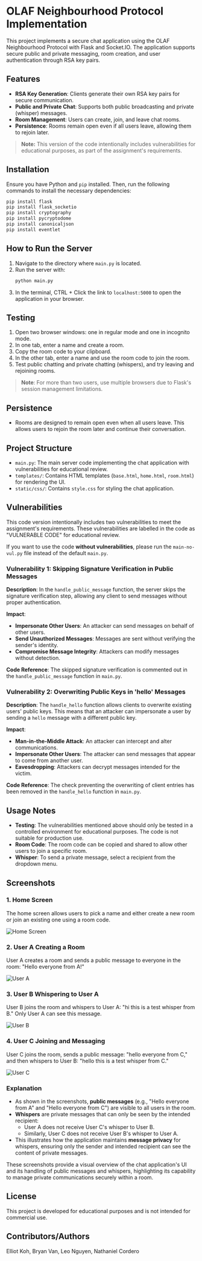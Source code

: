 # OLAF Neighbourhood Protocol Implementation
This project implements a secure chat application using the OLAF Neighbourhood Protocol with Flask and Socket.IO. The application supports secure public and private messaging, room creation, and user authentication through RSA key pairs.

## Features
- **RSA Key Generation**: Clients generate their own RSA key pairs for secure communication.
- **Public and Private Chat**: Supports both public broadcasting and private (whisper) messages.
- **Room Management**: Users can create, join, and leave chat rooms.
- **Persistence**: Rooms remain open even if all users leave, allowing them to rejoin later.

> **Note:** This version of the code intentionally includes vulnerabilities for educational purposes, as part of the assignment's requirements.

## Installation
Ensure you have Python and `pip` installed. Then, run the following commands to install the necessary dependencies:

```bash
pip install flask
pip install flask_socketio
pip install cryptography
pip install pycryptodome
pip install canonicaljson
pip install eventlet
```

## How to Run the Server
1. Navigate to the directory where `main.py` is located.
2. Run the server with:
    ```bash
    python main.py
    ```
3. In the terminal, CTRL + Click the link to `localhost:5000` to open the application in your browser.

## Testing
1. Open two browser windows: one in regular mode and one in incognito mode.
2. In one tab, enter a name and create a room.
3. Copy the room code to your clipboard.
4. In the other tab, enter a name and use the room code to join the room.
5. Test public chatting and private chatting (whispers), and try leaving and rejoining rooms.

> **Note**: For more than two users, use multiple browsers due to Flask's session management limitations.

## Persistence
- Rooms are designed to remain open even when all users leave. This allows users to rejoin the room later and continue their conversation.

## Project Structure
- `main.py`: The main server code implementing the chat application with vulnerabilities for educational review.
- `templates/`: Contains HTML templates (`base.html`, `home.html`, `room.html`) for rendering the UI.
- `static/css/`: Contains `style.css` for styling the chat application.

## Vulnerabilities
This code version intentionally includes two vulnerabilities to meet the assignment's requirements. These vulnerabilities are labelled in the code as "VULNERABLE CODE" for educational review.

If you want to use the code **without vulnerabilities**, please run the `main-no-vul.py` file instead of the default `main.py`.

### **Vulnerability 1: Skipping Signature Verification in Public Messages**
**Description**: In the `handle_public_message` function, the server skips the signature verification step, allowing any client to send messages without proper authentication.

**Impact**:
- **Impersonate Other Users**: An attacker can send messages on behalf of other users.
- **Send Unauthorized Messages**: Messages are sent without verifying the sender's identity.
- **Compromise Message Integrity**: Attackers can modify messages without detection.

**Code Reference**:
The skipped signature verification is commented out in the `handle_public_message` function in `main.py`.

### **Vulnerability 2: Overwriting Public Keys in 'hello' Messages**
**Description**: The `handle_hello` function allows clients to overwrite existing users' public keys. This means that an attacker can impersonate a user by sending a `hello` message with a different public key.

**Impact**:
- **Man-in-the-Middle Attack**: An attacker can intercept and alter communications.
- **Impersonate Other Users**: The attacker can send messages that appear to come from another user.
- **Eavesdropping**: Attackers can decrypt messages intended for the victim.

**Code Reference**:
The check preventing the overwriting of client entries has been removed in the `handle_hello` function in `main.py`.

## Usage Notes
- **Testing**: The vulnerabilities mentioned above should only be tested in a controlled environment for educational purposes. The code is not suitable for production use.
- **Room Code**: The room code can be copied and shared to allow other users to join a specific room.
- **Whisper**: To send a private message, select a recipient from the dropdown menu.

## Screenshots

### 1. Home Screen
The home screen allows users to pick a name and either create a new room or join an existing one using a room code.

![Home Screen](./screenshots/home.jpg)

### 2. User A Creating a Room
User A creates a room and sends a public message to everyone in the room: "Hello everyone from A!"

![User A](./screenshots/user-a.jpg)

### 3. User B Whispering to User A
User B joins the room and whispers to User A: "hi this is a test whisper from B." Only User A can see this message.

![User B](./screenshots/user-b.jpg)

### 4. User C Joining and Messaging
User C joins the room, sends a public message: "hello everyone from C," and then whispers to User B: "hello this is a test whisper from C."

![User C](./screenshots/user-c.jpg)

### Explanation
- As shown in the screenshots, **public messages** (e.g., "Hello everyone from A" and "Hello everyone from C") are visible to all users in the room.
- **Whispers** are private messages that can only be seen by the intended recipient:
  - User A does not receive User C's whisper to User B.
  - Similarly, User C does not receive User B's whisper to User A.
- This illustrates how the application maintains **message privacy** for whispers, ensuring only the sender and intended recipient can see the content of private messages.

These screenshots provide a visual overview of the chat application's UI and its handling of public messages and whispers, highlighting its capability to manage private communications securely within a room.

## License
This project is developed for educational purposes and is not intended for commercial use. 

## Contributors/Authors
Elliot Koh, Bryan Van, Leo Nguyen, Nathaniel Cordero